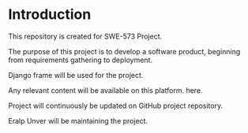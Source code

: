 # Introduction

This repository is created for SWE-573 Project.

The purpose of this project is to develop a 
software product, beginning from requirements 
gathering to deployment. 

Django frame will be used 
for the project. 

Any relevant content will be available on this platform. 
here.

Project will continuously be updated on GitHub project repository.

Eralp Unver will be maintaining the project.

